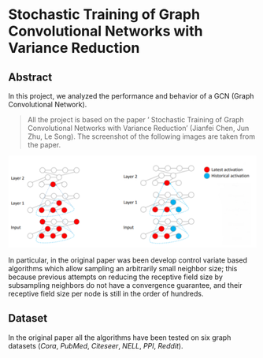 # Stochastic Training of Graph Convolutional Networks with Variance Reduction

## Abstract
In this project, we analyzed the performance and behavior of a GCN (Graph
Convolutional Network). 
> All the project is based on the paper ’ Stochastic Training of Graph Convolutional Networks with Variance Reduction’ (Jianfei Chen, Jun Zhu, Le Song). The screenshot of the following images are taken from the paper.

![screenshot](https://github.com/umbertodicanito/Stochastic-Training-of-Graph-Convolutional-Networks-with-Variance-Reduction/blob/master/screenshot_preview.png)

In particular, in the original paper was been develop control variate based algorithms which allow sampling an arbitrarily small neighbor size; this because previous attempts on reducing the receptive field size by subsampling neighbors do not have a convergence guarantee, and their receptive field size per node is still in the order of hundreds.

## Dataset
In the original paper all the algorithms have been tested on six graph datasets (_Cora_, _PubMed_, _Citeseer_, _NELL_, _PPI_, _Reddit_).




